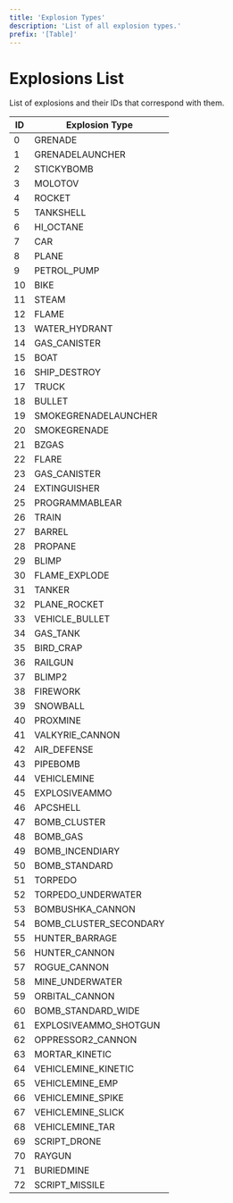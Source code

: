 ```yaml
---
title: 'Explosion Types'
description: 'List of all explosion types.'
prefix: '[Table]'
---
```


# Explosions List

List of explosions and their IDs that correspond with them.

| ID  | Explosion Type         |
| --- | ---------------------- |
| 0   | GRENADE                |
| 1   | GRENADELAUNCHER        |
| 2   | STICKYBOMB             |
| 3   | MOLOTOV                |
| 4   | ROCKET                 |
| 5   | TANKSHELL              |
| 6   | HI_OCTANE              |
| 7   | CAR                    |
| 8   | PLANE                  |
| 9   | PETROL_PUMP            |
| 10  | BIKE                   |
| 11  | STEAM                  |
| 12  | FLAME                  |
| 13  | WATER_HYDRANT          |
| 14  | GAS_CANISTER           |
| 15  | BOAT                   |
| 16  | SHIP_DESTROY           |
| 17  | TRUCK                  |
| 18  | BULLET                 |
| 19  | SMOKEGRENADELAUNCHER   |
| 20  | SMOKEGRENADE           |
| 21  | BZGAS                  |
| 22  | FLARE                  |
| 23  | GAS_CANISTER           |
| 24  | EXTINGUISHER           |
| 25  | PROGRAMMABLEAR         |
| 26  | TRAIN                  |
| 27  | BARREL                 |
| 28  | PROPANE                |
| 29  | BLIMP                  |
| 30  | FLAME_EXPLODE          |
| 31  | TANKER                 |
| 32  | PLANE_ROCKET           |
| 33  | VEHICLE_BULLET         |
| 34  | GAS_TANK               |
| 35  | BIRD_CRAP              |
| 36  | RAILGUN                |
| 37  | BLIMP2                 |
| 38  | FIREWORK               |
| 39  | SNOWBALL               |
| 40  | PROXMINE               |
| 41  | VALKYRIE_CANNON        |
| 42  | AIR_DEFENSE            |
| 43  | PIPEBOMB               |
| 44  | VEHICLEMINE            |
| 45  | EXPLOSIVEAMMO          |
| 46  | APCSHELL               |
| 47  | BOMB_CLUSTER           |
| 48  | BOMB_GAS               |
| 49  | BOMB_INCENDIARY        |
| 50  | BOMB_STANDARD          |
| 51  | TORPEDO                |
| 52  | TORPEDO_UNDERWATER     |
| 53  | BOMBUSHKA_CANNON       |
| 54  | BOMB_CLUSTER_SECONDARY |
| 55  | HUNTER_BARRAGE         |
| 56  | HUNTER_CANNON          |
| 57  | ROGUE_CANNON           |
| 58  | MINE_UNDERWATER        |
| 59  | ORBITAL_CANNON         |
| 60  | BOMB_STANDARD_WIDE     |
| 61  | EXPLOSIVEAMMO_SHOTGUN  |
| 62  | OPPRESSOR2_CANNON      |
| 63  | MORTAR_KINETIC         |
| 64  | VEHICLEMINE_KINETIC    |
| 65  | VEHICLEMINE_EMP        |
| 66  | VEHICLEMINE_SPIKE      |
| 67  | VEHICLEMINE_SLICK      |
| 68  | VEHICLEMINE_TAR        |
| 69  | SCRIPT_DRONE           |
| 70  | RAYGUN                 |
| 71  | BURIEDMINE             |
| 72  | SCRIPT_MISSILE         |
